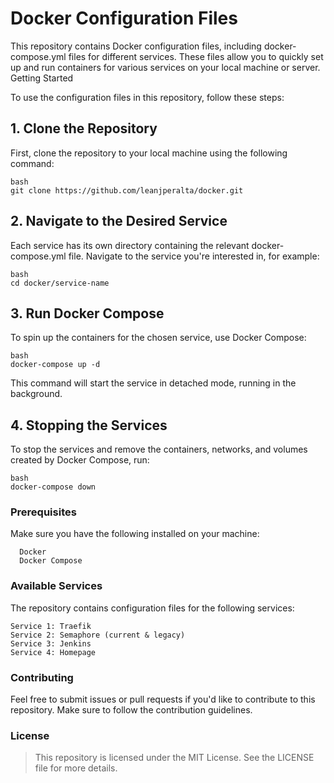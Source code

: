 # Docker Configuration Files

This repository contains Docker configuration files, including docker-compose.yml files for different services. These files allow you to quickly set up and run containers for various services on your local machine or server.
Getting Started

To use the configuration files in this repository, follow these steps:

## 1. Clone the Repository

First, clone the repository to your local machine using the following command:

```
bash
git clone https://github.com/leanjperalta/docker.git
```

## 2. Navigate to the Desired Service

Each service has its own directory containing the relevant docker-compose.yml file. Navigate to the service you're interested in, for example:

```
bash
cd docker/service-name
```

## 3. Run Docker Compose

To spin up the containers for the chosen service, use Docker Compose:

```
bash
docker-compose up -d
```

This command will start the service in detached mode, running in the background.

## 4. Stopping the Services

To stop the services and remove the containers, networks, and volumes created by Docker Compose, run:

```
bash
docker-compose down
```

### Prerequisites

Make sure you have the following installed on your machine:
```
  Docker
  Docker Compose
```
### Available Services

The repository contains configuration files for the following services:
```
Service 1: Traefik
Service 2: Semaphore (current & legacy)
Service 3: Jenkins
Service 4: Homepage
```
### Contributing

Feel free to submit issues or pull requests if you'd like to contribute to this repository. Make sure to follow the contribution guidelines.

### License

>This repository is licensed under the MIT License. See the LICENSE file for more details.
